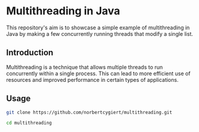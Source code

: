 # Multithreading in Java

This repository's aim is to showcase a simple example of multithreading in Java by making a few concurrently running threads that modify a single list.

## Introduction

Multithreading is a technique that allows multiple threads to run concurrently within a single process. This can lead to more efficient use of resources and improved performance in certain types of applications.

## Usage

```bash
git clone https://github.com/norbertcygiert/multithreading.git

cd multithreading
```
